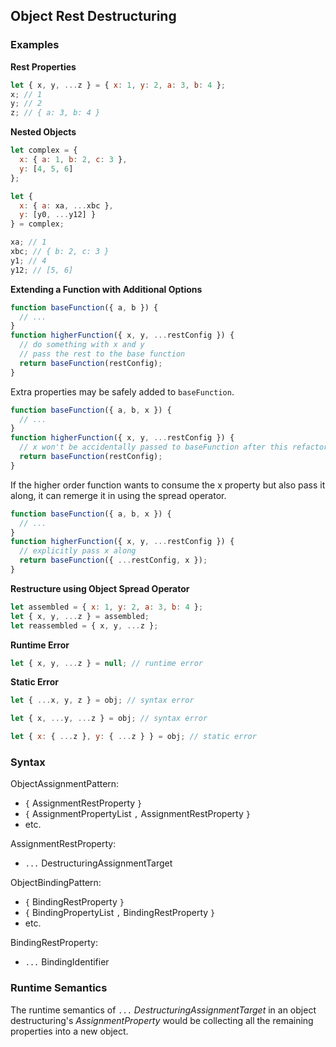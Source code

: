 Object Rest Destructuring
-------------------------

### Examples ###

__Rest Properties__
```javascript
let { x, y, ...z } = { x: 1, y: 2, a: 3, b: 4 };
x; // 1
y; // 2
z; // { a: 3, b: 4 }
```

__Nested Objects__
```javascript
let complex = {
  x: { a: 1, b: 2, c: 3 },
  y: [4, 5, 6]
};

let {
  x: { a: xa, ...xbc },
  y: [y0, ...y12] }
} = complex;

xa; // 1
xbc; // { b: 2, c: 3 }
y1; // 4
y12; // [5, 6]
```

__Extending a Function with Additional Options__
```javascript
function baseFunction({ a, b }) {
  // ...
}
function higherFunction({ x, y, ...restConfig }) {
  // do something with x and y
  // pass the rest to the base function
  return baseFunction(restConfig);
}
```

Extra properties may be safely added to `baseFunction`.

```javascript
function baseFunction({ a, b, x }) {
  // ...
}
function higherFunction({ x, y, ...restConfig }) {
  // x won't be accidentally passed to baseFunction after this refactor
  return baseFunction(restConfig);
}
```

If the higher order function wants to consume the x property but also pass it along, it can remerge it in using the spread operator.

```javascript
function baseFunction({ a, b, x }) {
  // ...
}
function higherFunction({ x, y, ...restConfig }) {
  // explicitly pass x along
  return baseFunction({ ...restConfig, x });
}
```

__Restructure using Object Spread Operator__
```javascript
let assembled = { x: 1, y: 2, a: 3, b: 4 };
let { x, y, ...z } = assembled;
let reassembled = { x, y, ...z };
```

__Runtime Error__
```javascript
let { x, y, ...z } = null; // runtime error
```

__Static Error__
```javascript
let { ...x, y, z } = obj; // syntax error
```
```javascript
let { x, ...y, ...z } = obj; // syntax error
```
```javascript
let { x: { ...z }, y: { ...z } } = obj; // static error
```

### Syntax ###

ObjectAssignmentPattern:
- `{` AssignmentRestProperty `}`
- `{` AssignmentPropertyList `,` AssignmentRestProperty `}`
- etc.

AssignmentRestProperty:
- `...` DestructuringAssignmentTarget

ObjectBindingPattern:
- `{` BindingRestProperty `}`
- `{` BindingPropertyList `,` BindingRestProperty `}`
- etc.

BindingRestProperty:
- `...` BindingIdentifier

### Runtime Semantics ###

The runtime semantics of `...` _DestructuringAssignmentTarget_ in an object destructuring's _AssignmentProperty_ would be collecting all the remaining properties into a new object.
